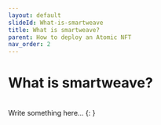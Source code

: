 ```yaml
---
layout: default
slideId: What-is-smartweave
title: What is smartweave?
parent: How to deploy an Atomic NFT
nav_order: 2
---
```


# What is smartweave?

<br>
Write something here...
{: }